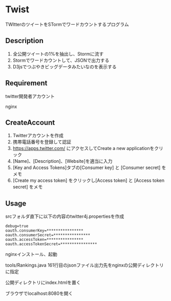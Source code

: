 # Twist

TWItterのツイートをSTormでワードカウントするプログラム

## Description

1. 全公開ツイートの1%を抽出し、Stormに流す
2. Stormでワードカウントして、JSONで出力する
3. D3jsでつぶやきビッグデータみたいなのを表示する

## Requirement

twitter開発者アカウント

nginx

## CreateAccount

1. Twitterアカウントを作成
2. 携帯電話番号を登録して認証
3. https://apps.twitter.com/ にアクセスしてCreate a new applicationをクリック
4. [Name]、[Description]、[Website]を適当に入力
5. [Key and Access Tokens]タブの[Consumer key] と [Consumer secret] をメモ
6. [Create my access token] をクリックし[Access token] と [Access token secret] をメモ


## Usage

srcフォルダ直下に以下の内容のtwitter4j.propertiesを作成

    debug=true
    oauth.consumerKey=****************
    oauth.consumerSecret=****************
    oauth.accessToken=****************
    oauth.accessTokenSecret=****************

nginxインストール、起動

tools/Rankings.java 161行目のjsonファイル出力先をnginxの公開ディレクトリに指定

公開ディレクトリにindex.htmlを置く

ブラウザでlocalhost:8080を開く



